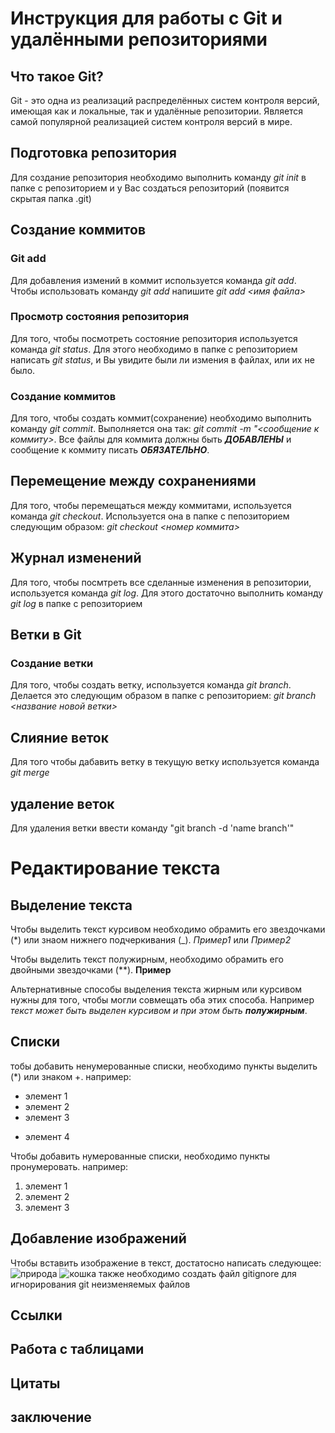 # Инструкция для работы с Git и удалёнными репозиториями

## Что такое Git?
Git - это одна из реализаций распределённых систем контроля версий, имеющая как и локальные, так и удалённые репозитории. Является самой популярной реализацией систем контроля версий в мире.
## Подготовка репозитория
Для создание репозитория необходимо выполнить команду *git init*  в папке с репозиторием и у Вас создаться репозиторий (появится скрытая папка .git)

## Создание коммитов

### Git add
Для добавления измений в коммит используется команда *git add*. Чтобы использовать команду *git add* напишите *git add <имя файла>*

### Просмотр состояния репозитория
Для того, чтобы посмотреть состояние репозитория используется команда *git status*. Для этого необходимо в папке с репозиторием написать *git status*, и Вы увидите были ли измения в файлах, или их не было.

### Создание коммитов
Для того, чтобы создать коммит(сохранение) необходимо выполнить команду *git commit*. Выполняется она так: *git commit -m "<сообщение к коммиту>*. Все файлы для коммита должны быть ***ДОБАВЛЕНЫ*** и сообщение к коммиту писать ***ОБЯЗАТЕЛЬНО***.

## Перемещение между сохранениями
Для того, чтобы перемещаться между коммитами, используется команда *git checkout*. Используется она в папке с пепозиторием следующим образом: *git checkout <номер коммита>*

## Журнал изменений
Для того, чтобы посмтреть все сделанные изменения в репозитории, используется команда *git log*. Для этого достаточно выполнить команду *git log* в папке с репозиторием

## Ветки в Git

### Создание ветки

Для того, чтобы создать ветку, используется команда *git branch*. Делается это следующим образом в папке с репозиторием: *git branch <название новой ветки>*

## Слияние веток

Для того чтобы дабавить ветку в текущую ветку используется команда *git merge <name branch>*

## удаление веток
Для удаления ветки ввести команду "git branch -d 'name branch'"

# Редактирование текста

## Выделение текста

Чтобы выделить текст курсивом необходимо обрамить его звездочками (*) или знаом нижнего подчеркивания (_). *Пример1* или _Пример2_

Чтобы выделить текст полужирным, необходимо обрамить его двойными звездочками (**). **Пример**

Альтернативные способы выделения текста жирным или курсивом нужны для того, чтобы могли совмещать оба этих способа. Например _текст может быть выделен курсивом и при этом быть **полужирным**_.

## Списки

тобы добавить ненумерованные списки, необходимо пункты выделить (*) или знаком +.
например:
* элемент 1
* элемент 2
* элемент 3
+ элемент 4

Чтобы добавить нумерованные списки, необходимо пункты пронумеровать.
например:

1. элемент 1
2. элемент 2
3. элемент 3

## Добавление изображений

Чтобы вставить изображение в текст, достатосно написать следующее:
![природа](nature.jpg)
![кошка](cat.jpg)
также необходимо создать файл gitignore для игнорирования git неизменяемых файлов

## Ссылки

## Работа с таблицами

## Цитаты

## заключение